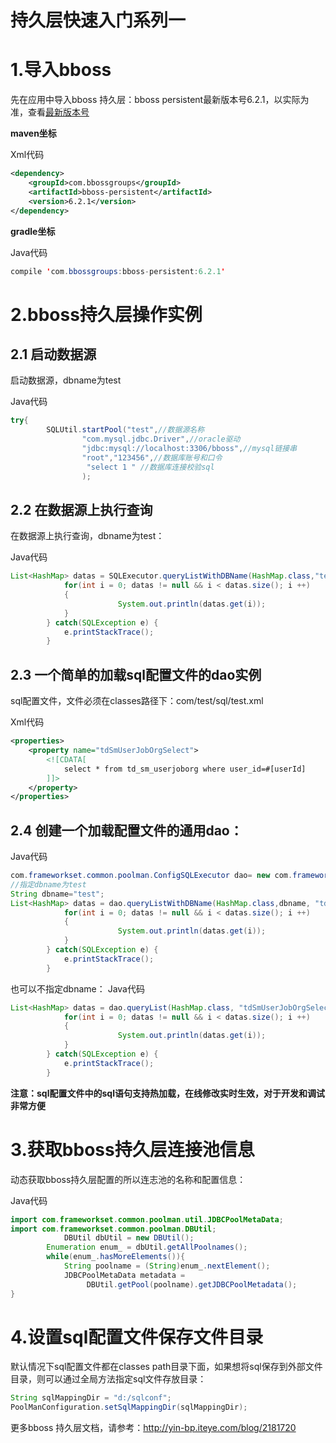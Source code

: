 # 持久层快速入门系列一

# 1.导入bboss
先在应用中导入bboss 持久层：bboss persistent最新版本号6.2.1，以实际为准，查看[最新版本号](https://repo1.maven.org/maven2/com/bbossgroups/bboss-persistent/)

**maven坐标**

Xml代码

```xml
<dependency>   
    <groupId>com.bbossgroups</groupId>   
    <artifactId>bboss-persistent</artifactId>   
    <version>6.2.1</version>   
</dependency> 
```

**gradle坐标**

Java代码

```java
compile 'com.bbossgroups:bboss-persistent:6.2.1'  
```

# 2.bboss持久层操作实例

## 2.1 启动数据源

启动数据源，dbname为test

Java代码

```java
try{  
        SQLUtil.startPool("test",//数据源名称  
                "com.mysql.jdbc.Driver",//oracle驱动  
                "jdbc:mysql://localhost:3306/bboss",//mysql链接串  
                "root","123456",//数据库账号和口令  
                 "select 1 " //数据库连接校验sql  
                );  
```

## 2.2 在数据源上执行查询

在数据源上执行查询，dbname为test：

Java代码 

```java
List<HashMap> datas = SQLExecutor.queryListWithDBName(HashMap.class,"test", "select * from t_hive");  
            for(int i = 0; datas != null && i < datas.size(); i ++)  
            {  
                        System.out.println(datas.get(i));  
            }  
        } catch(SQLException e) {  
            e.printStackTrace();  
        }  
```

## 2.3 一个简单的加载sql配置文件的dao实例

sql配置文件，文件必须在classes路径下：com/test/sql/test.xml

Xml代码 

```xml
<properties>    
    <property name="tdSmUserJobOrgSelect">    
        <![CDATA[  
            select * from td_sm_userjoborg where user_id=#[userId]  
        ]]>    
    </property>    
</properties> 
```

## 2.4 创建一个加载配置文件的通用dao：
Java代码

```java
com.frameworkset.common.poolman.ConfigSQLExecutor dao= new com.frameworkset.common.poolman.ConfigSQLExecutor("com/test/sql/test.xml");    
//指定dbname为test    
String dbname="test";  
List<HashMap> datas = dao.queryListWithDBName(HashMap.class,dbname, "tdSmUserJobOrgSelect");    
            for(int i = 0; datas != null && i < datas.size(); i ++)    
            {    
                        System.out.println(datas.get(i));    
            }    
        } catch(SQLException e) {    
            e.printStackTrace();    
        }   
```

也可以不指定dbname：
Java代码 

```java
List<HashMap> datas = dao.queryList(HashMap.class, "tdSmUserJobOrgSelect");    
            for(int i = 0; datas != null && i < datas.size(); i ++)    
            {    
                        System.out.println(datas.get(i));    
            }    
        } catch(SQLException e) {    
            e.printStackTrace();    
        }  
```

**注意：sql配置文件中的sql语句支持热加载，在线修改实时生效，对于开发和调试非常方便**

# 3.获取bboss持久层连接池信息
动态获取bboss持久层配置的所以连志池的名称和配置信息：

Java代码 

```java
import com.frameworkset.common.poolman.util.JDBCPoolMetaData;  
import com.frameworkset.common.poolman.DBUtil;  
            DBUtil dbUtil = new DBUtil();  
        Enumeration enum_ = dbUtil.getAllPoolnames();  
        while(enum_.hasMoreElements()){  
            String poolname = (String)enum_.nextElement();  
            JDBCPoolMetaData metadata =    
                 DBUtil.getPool(poolname).getJDBCPoolMetadata();  
}  
```

# 4.设置sql配置文件保存文件目录
默认情况下sql配置文件都在classes path目录下面，如果想将sql保存到外部文件目录，则可以通过全局方法指定sql文件存放目录：
```java
String sqlMappingDir = "d:/sqlconf";
PoolManConfiguration.setSqlMappingDir(sqlMappingDir);

```
更多bboss 持久层文档，请参考：http://yin-bp.iteye.com/blog/2181720


  